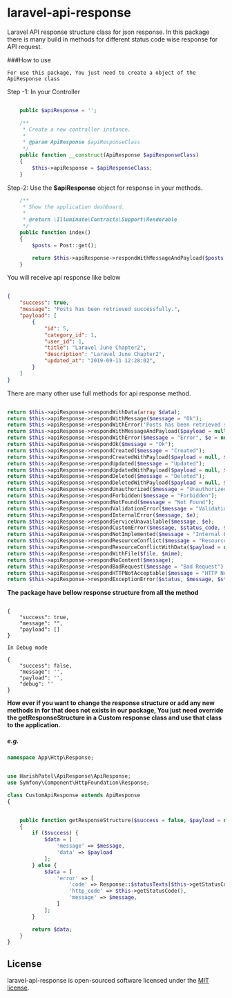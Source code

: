 # laravel-api-response

Laravel API response structure class for json response.
In this package there is many build in methods for different status code wise response for API request.


###How to use

    For use this package, You just need to create a object of the ApiResponse class

Step -1: In your Controller  
```php

    public $apiResponse = '';

    /**
     * Create a new controller instance.
     *
     * @param ApiResponse $apiResponseClass
     */
    public function __construct(ApiResponse $apiResponseClass)
    {
        $this->apiResponse = $apiResponseClass;
    }

```

Step-2: Use the **$apiResponse** object for response in your methods.

```php
    /**
     * Show the application dashboard.
     *
     * @return \Illuminate\Contracts\Support\Renderable
     */
    public function index()
    {
        $posts = Post::get();

        return $this->apiResponse->respondWithMessageAndPayload($posts, 'Posts has been retrieved successfully.');
    }

```

You will receive api response like below

```json

{
    "success": true,
    "message": "Posts has been retrieved successfully.",
    "payload": [
        {
            "id": 5,
            "category_id": 1,
            "user_id": 1,
            "title": "Laravel June Chapter2",
            "description": "Laravel June Chapter2",
            "updated_at": "2019-09-11 12:28:02",
        }
    ]
}

```


There are many other use full methods for api response method.

```php

return $this->apiResponse->respondWithData(array $data);
return $this->apiResponse->respondWithMessage($message = "Ok");
return $this->apiResponse->respondWithError('Posts has been retrieved successfully');
return $this->apiResponse->respondWithMessageAndPayload($payload = null, $message = "Ok");
return $this->apiResponse->respondWithError($message = "Error", $e = null, $data = null);
return $this->apiResponse->respondOk($message = "Ok");
return $this->apiResponse->respondCreated($message = "Created");
return $this->apiResponse->respondCreatedWithPayload($payload = null, $message = "Created");
return $this->apiResponse->respondUpdated($message = "Updated");
return $this->apiResponse->respondUpdatedWithPayload($payload = null, $message = "Updated");
return $this->apiResponse->respondDeleted($message = "Deleted");
return $this->apiResponse->respondDeletedWithPayload($payload = null, $message = "Deleted");
return $this->apiResponse->respondUnauthorized($message = "Unauthorized");
return $this->apiResponse->respondForbidden($message = "Forbidden");
return $this->apiResponse->respondNotFound($message = "Not Found");
return $this->apiResponse->respondValidationError($message = "Validation Error", $data = null);
return $this->apiResponse->respondInternalError($message, $e);
return $this->apiResponse->respondServiceUnavailable($message, $e);
return $this->apiResponse->respondCustomError($message, $status_code, $e);
return $this->apiResponse->respondNotImplemented($message = "Internal Error");
return $this->apiResponse->respondResourceConflict($message = "Resource Already Exists");
return $this->apiResponse->respondResourceConflictWithData($payload = null, $message = "Resource Already Exists", $responseCode = ResponseHTTP::HTTP_CONFLICT);
return $this->apiResponse->respondWithFile($file, $mime);
return $this->apiResponse->respondNoContent($message);
return $this->apiResponse->respondBadRequest($message = "Bad Request");
return $this->apiResponse->respondHTTPNotAcceptable($message = "HTTP Not Acceptable");
return $this->apiResponse->respondExceptionError($status, $message, $status_code, $payload);

```


**The package have bellow response structure from all the method**

```

{
    "success": true,
    "message": "",
    "payload": []
}

In Debug mode

{
    "success": false,
    "message": '',
    "payload": '',
    "debug": ''
}

```

**How ever if you want to change the response structure or add any new methods in for that does not exists in our package, You just need override the getResponseStructure in a Custom response class and use that class to the application.**
##### e.g.

```php
namespace App\Http\Response;


use HarishPatel\ApiResponse\ApiResponse;
use Symfony\Component\HttpFoundation\Response;

class CustomApiResponse extends ApiResponse
{


    public function getResponseStructure($success = false, $payload = null, $message = '', $debug = null)
    {
        if ($success) {
            $data = [
                'message' => $message,
                'data' => $payload
            ];
        } else {
            $data = [
                'error' => [
                    'code' => Response::$statusTexts[$this->getStatusCode()],
                    'http_code' => $this->getStatusCode(),
                    'message' => $message,
                ]
            ];
        }

        return $data;
    }
}
```


## License

laravel-api-response is open-sourced software licensed under the [MIT license](https://opensource.org/licenses/MIT).
